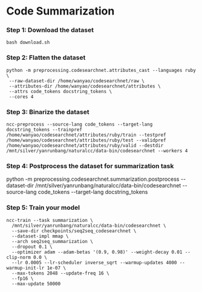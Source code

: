 # Code Summarization

### Step 1: Download the dataset
```
bash download.sh
```

### Step 2: Flatten the dataset

```
python -m preprocessing.codesearchnet.attributes_cast --languages ruby \
 --raw-dataset-dir /home/wanyao/codesearchnet/raw \
 --attributes-dir /home/wanyao/codesearchnet/attributes \
 --attrs code_tokens docstring_tokens \
 --cores 4
```
### Step 3: Binarize the dataset
```
ncc-preprocess --source-lang code_tokens --target-lang docstring_tokens --trainpref /home/wanyao/codesearchnet/attributes/ruby/train --testpref /home/wanyao/codesearchnet/attributes/ruby/test --validpref /home/wanyao/codesearchnet/attributes/ruby/valid --destdir /mnt/silver/yanrunbang/naturalcc/data-bin/codesearchnet --workers 4
```

### Step 4: Postprocess the dataset for summarization task
python -m preprocessing.codesearchnet.summarization.postprocess --dataset-dir /mnt/silver/yanrunbang/naturalcc/data-bin/codesearchnet --source-lang code_tokens --target-lang docstring_tokens

### Step 5: Train your model
```
ncc-train --task summarization \
  /mnt/silver/yanrunbang/naturalcc/data-bin/codesearchnet \
  --save-dir checkpoints/seq2seq_codesearchnet \
  --dataset-impl mmap \
  --arch seq2seq_summarization \
  --dropout 0.1 \
  --optimizer adam --adam-betas '(0.9, 0.98)' --weight-decay 0.01 --clip-norm 0.0 \
  --lr 0.0005 --lr-scheduler inverse_sqrt --warmup-updates 4000 --warmup-init-lr 1e-07 \
  --max-tokens 2048 --update-freq 16 \
  --fp16 \
  --max-update 50000
```